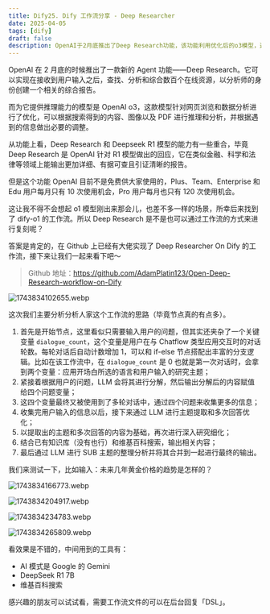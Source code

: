 ```yaml
---
title: Dify25. Dify 工作流分享 - Deep Researcher
date: 2025-04-05
tags: [dify]
draft: false
description: OpenAI于2月底推出了Deep Research功能，该功能利用优化后的o3模型，通过分析和综合多种在线资源，生成相关的综合报告。Deep Research与Deepseek R1模型在金融、科学和法律领域存在功能重叠，提供详实且有据可查的报告。现阶段，该功能对Plus、Team等用户限制使用次数，并已在Github上实现了Deep Researcher On Dify的工作流，展现出复刻该功能的潜力。
---
```


OpenAI 在 2 月底的时候推出了一款新的 Agent 功能——Deep Research。它可以实现在接收到用户输入之后，查找、分析和综合数百个在线资源，以分析师的身份创建一个相关的综合报告。

而为它提供推理能力的模型是 OpenAI o3，这款模型针对网页浏览和数据分析进行了优化，可以根据搜索得到的内容、图像以及 PDF 进行推理和分析，并根据遇到的信息做出必要的调整。

从功能上看，Deep Research 和 Deepseek R1 模型的能力有一些重合，毕竟 Deep Research 是 OpenAI 针对 R1 模型做出的回应，它在类似金融、科学和法律等领域上能输出更加详细、有据可查且引证清晰的报告。

但是这个功能 OpenAI 目前不是免费供大家使用的，Plus、Team、Enterprise 和 Edu 用户每月只有 10 次使用机会，Pro 用户每月也只有 120 次使用机会。

这让我不得不会想起 o1 模型刚出来那会儿，也差不多一样的场景，所幸后来找到了 dify-o1 的工作流。所以 Deep Research 是不是也可以通过工作流的方式来进行复刻呢？

答案是肯定的，在 Github 上已经有大佬实现了 Deep Researcher On Dify 的工作流，接下来让我们一起来看下吧～

> Github 地址：https://github.com/AdamPlatin123/Open-Deep-Research-workflow-on-Dify

![1743834102655.webp](assets/1743834102655.webp)

这次我们主要分析分析人家这个工作流的思路（毕竟节点真的有点多）。

1. 首先是开始节点，这里看似只需要输入用户的问题，但其实还夹杂了一个关键变量 `dialogue_count`，这个变量是用户在与 Chatflow 类型应用交互时的对话轮数。每轮对话后自动计数增加 1，可以和 if-else 节点搭配出丰富的分支逻辑。比如在该工作流中，在 `dialogue_count` 是 0 也就是第一次对话时，会拿到两个变量：应用开场白所选的语言和用户输入的研究主题；
2. 紧接着根据用户的问题，LLM 会将其进行分解，然后输出分解后的内容赋值给四个问题变量；
3. 这四个变量最终又被使用到了多轮对话中，通过四个问题来收集更多的信息；
4. 收集完用户输入的信息以后，接下来通过 LLM 进行主题提取和多次回答优化；
5. 以提取出的主题和多次回答的内容为基础，再次进行深入研究细化；
6. 结合已有知识库（没有也行）和维基百科搜索，输出相关内容；
7. 最后通过 LLM 进行 SUB 主题的整理分析并将其合并到一起进行最终的输出。

我们来测试一下，比如输入：未来几年黄金价格的趋势是怎样的？

![1743834166773.webp](assets/1743834166773.webp)

![1743834204917.webp](assets/1743834204917.webp)

![1743834234783.webp](assets/1743834234783.webp)

![1743834265809.webp](assets/1743834265809.webp)

看效果是不错的，中间用到的工具有：

* AI 模式是 Google 的 Gemini
* DeepSeek R1 7B
* 维基百科搜索

感兴趣的朋友可以试试看，需要工作流文件的可以在后台回复「DSL」。

